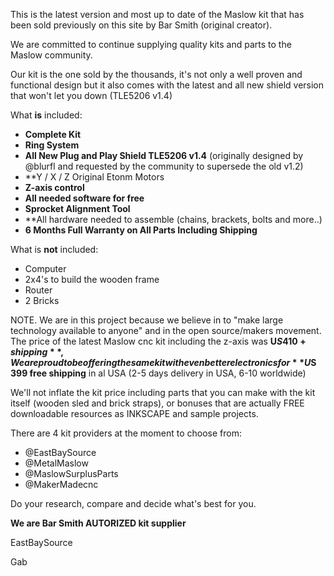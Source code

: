 This is the latest version and most up to date of the Maslow kit that has been sold previously on this site by Bar Smith (original creator).

We are committed to continue supplying quality kits and parts to the Maslow community.

Our kit is the one sold by the thousands, it's not only a well proven and functional design but it also comes with the latest and all new shield version that won't let you down (TLE5206 v1.4) 

What **is** included:

- **Complete Kit**
- **Ring System**
- **All New Plug and Play Shield TLE5206 v1.4** (originally designed by @blurfl and requested by the community to supersede the old v1.2)
- **Y / X / Z Original Etonm Motors
- **Z-axis control**
- **All needed software for free**
- **Sprocket Alignment Tool**
- **All hardware needed to assemble (chains, brackets, bolts and more..)
- **6 Months Full Warranty on All Parts Including Shipping**

What is **not** included:

- Computer
- 2x4's to build the wooden frame
- Router
- 2 Bricks


NOTE. We are in this project because we believe in to "make large technology available to anyone" and in the open source/makers movement.
The price of the latest Maslow cnc kit including the z-axis was **U$S 410 + shipping**, We are proud to be offering the same kit with even better electronics for **U$S 399 free shipping** in al USA (2-5 days delivery in USA, 6-10 worldwide) 

We'll not inflate the kit price including parts that you can make with the kit itself (wooden sled and brick straps), or bonuses that are actually FREE downloadable resources as INKSCAPE and sample projects.


There are 4 kit providers at the moment to choose from:

- @EastBaySource
- @MetalMaslow
- @MaslowSurplusParts
- @MakerMadecnc

Do your research, compare and decide what's best for you.

**We are Bar Smith AUTORIZED kit supplier**

EastBaySource

Gab

